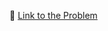 🚀 [Link to the Problem](https://leetcode.com/explore/interview/card/top-interview-questions-easy/127/strings/887/)
